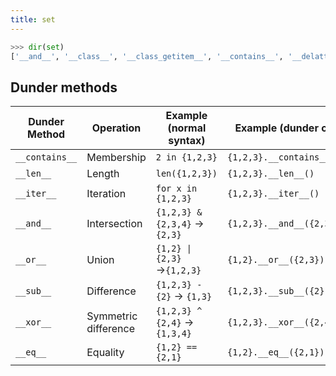 ```yaml
---
title: set
---
```


```python
>>> dir(set)
['__and__', '__class__', '__class_getitem__', '__contains__', '__delattr__', '__dir__', '__doc__', '__eq__', '__format__', '__ge__', '__getattribute__', '__gt__', '__hash__', '__iand__', '__init__', '__init_subclass__', '__ior__', '__isub__', '__iter__', '__ixor__', '__le__', '__len__', '__lt__', '__ne__', '__new__', '__or__', '__rand__', '__reduce__', '__reduce_ex__', '__repr__', '__ror__', '__rsub__', '__rxor__', '__setattr__', '__sizeof__', '__str__', '__sub__', '__subclasshook__', '__xor__', 'add', 'clear', 'copy', 'difference', 'difference_update', 'discard', 'intersection', 'intersection_update', 'isdisjoint', 'issubset', 'issuperset', 'pop', 'remove', 'symmetric_difference', 'symmetric_difference_update', 'union', 'update']
```

## Dunder methods

| Dunder Method  | Operation            | Example (normal syntax)       | Example (dunder call)      |
| --- | --- | --- | --- | 
| `__contains__` | Membership           | `2 in {1,2,3}`                | `{1,2,3}.__contains__(2)` |
| `__len__`      | Length               | `len({1,2,3})`                | `{1,2,3}.__len__()`        |
| `__iter__`     | Iteration            | `for x in {1,2,3}`            | `{1,2,3}.__iter__()`       |
| `__and__`      | Intersection         | `{1,2,3} & {2,3,4}` → `{2,3}` | `{1,2,3}.__and__({2,3,4})` |
| `__or__`       | Union                | `{1,2} \| {2,3}`→`{1,2,3}`    | `{1,2}.__or__({2,3})` |
| `__sub__`      | Difference           | `{1,2,3} - {2}` → `{1,3}`     | `{1,2,3}.__sub__({2})`     |
| `__xor__`      | Symmetric difference | `{1,2,3} ^ {2,4}` → `{1,3,4}` | `{1,2,3}.__xor__({2,4})`   |
| `__eq__`       | Equality             | `{1,2} == {2,1}`              | `{1,2}.__eq__({2,1})`      |
